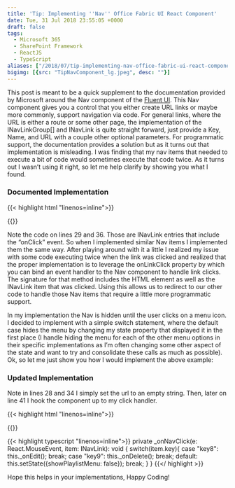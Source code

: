 ```yaml
---
title: 'Tip: Implementing ''Nav'' Office Fabric UI React Component'
date: Tue, 31 Jul 2018 23:55:05 +0000
draft: false
tags: 
  - Microsoft 365
  - SharePoint Framework
  - ReactJS
  - TypeScript
aliases: ["/2018/07/tip-implementing-nav-office-fabric-ui-react-component/"]
bigimg: [{src: "TipNavComponent_lg.jpeg", desc: ""}]
---
```


This post is meant to be a quick supplement to the documentation provided by Microsoft around the Nav component of the [Fluent UI](https://developer.microsoft.com/en-us/fluentui/#/). This Nav component gives you a control that you either create URL links or maybe more commonly, support navigation via code. For general links, where the URL is either a route or some other page, the implementation of the INavLinkGroup\[\] and INavLink is quite straight forward, just provide a Key, Name, and URL with a couple other optional parameters. For programmatic support, the documentation provides a solution but as it turns out that implementation is misleading. I was finding that my nav items that needed to execute a bit of code would sometimes execute that code twice. As it turns out I wasn’t using it right, so let me help clarify by showing you what I found.

### Documented Implementation

{{< highlight html "linenos=inline">}}
<Nav
  groups={[
 {
   links: [
  {
    name: 'Home',
    url: 'https://example.com',
    links: [
   {
     name: 'Activity',
     url: 'https://msn.com',
     key: 'key1'
   },
   {
     name: 'News',
     url: 'https://msn.com',
     key: 'key2'
   }
    ],
    isExpanded: true
  },
  { name: 'Documents', url: 'https://example.com', key: 'key3', isExpanded: true },
  { name: 'Pages', url: 'https://msn.com', key: 'key4' },
  { name: 'Notebook', url: 'https://msn.com', key: 'key5' },
  { name: 'Long Name Test for ellipse', url: 'https://msn.com', key: 'key6' },
  {
    name: 'Edit',
    url: 'https://cnn.com',
    onClick: this._onClickHandler2,
    icon: 'Edit',
    key: 'key8'
  },
  {
    name: 'Delete',
    url: 'https://cnn.com',
    onClick: this._onClickHandler2,
    iconProps: { iconName: 'Delete' },
    key: 'key9'
  }
   ]
 }
  ]}
  expandedStateText={'expanded'}
  collapsedStateText={'collapsed'}
  selectedKey={'key3'}
/>
{{</ highlight >}}

Note the code on lines 29 and 36.  Those are INavLink entries that include the “onClick” event. So when I implemented similar Nav items I implemented them the same way. After playing around with it a little I realized my issue with some code executing twice when the link was clicked and realized that the proper implementation is to leverage the onLinkClick property by which you can bind an event handler to the Nav component to handle link clicks. The signature for that method includes the HTML element as well as the INavLink item that was clicked. Using this allows us to redirect to our other code to handle those Nav items that require a little more programmatic support.

In my implementation the Nav is hidden until the user clicks on a menu icon. I decided to implement with a simple switch statement, where the default case hides the menu by changing my state property that displayed it in the first place (I handle hiding the menu for each of the other menu options in their specific implementations as I’m often changing some other aspect of the state and want to try and consolidate these calls as much as possible). Ok, so let me just show you how I would implement the above example:

### Updated Implementation

Note in lines 28 and 34 I simply set the url to an empty string.  Then, later on line 41 I hook the component up to my click handler.

{{< highlight html "linenos=inline">}}
<Nav
  groups={[
 {
   links: [
  {
    name: 'Home',
    url: 'https://example.com',
    links: [
   {
     name: 'Activity',
     url: 'https://msn.com',
     key: 'key1'
   },
   {
     name: 'News',
     url: 'https://msn.com',
     key: 'key2'
   }
    ],
    isExpanded: true
  },
  { name: 'Documents', url: 'https://example.com', key: 'key3', isExpanded: true },
  { name: 'Pages', url: 'https://msn.com', key: 'key4' },
  { name: 'Notebook', url: 'https://msn.com', key: 'key5' },
  { name: 'Long Name Test for ellipse', url: 'https://msn.com', key: 'key6' },
  {
    name: 'Edit',
    url: '',
    icon: 'Edit',
    key: 'key8'
  },
  {
    name: 'Delete',
    url: '',
    iconProps: { iconName: 'Delete' },
    key: 'key9'
  }
   ]
 }
  ]}
  onLinkClick={this._onNavClick}
  expandedStateText={'expanded'}
  collapsedStateText={'collapsed'}
  selectedKey={'key3'}
/>
{{</ highlight >}}

{{< highlight typescript "linenos=inline">}}
private _onNavClick(e: React.MouseEvent<HTMLElement>, item: INavLink): void {
  switch(item.key){
    case "key8":
      this._onEdit();
      break;
    case "key9":
      this._onDelete();
      break;
    default:
      this.setState({showPlaylistMenu: false});
      break;
  }
}
{{</ highlight >}}

Hope this helps in your implementations, Happy Coding!

